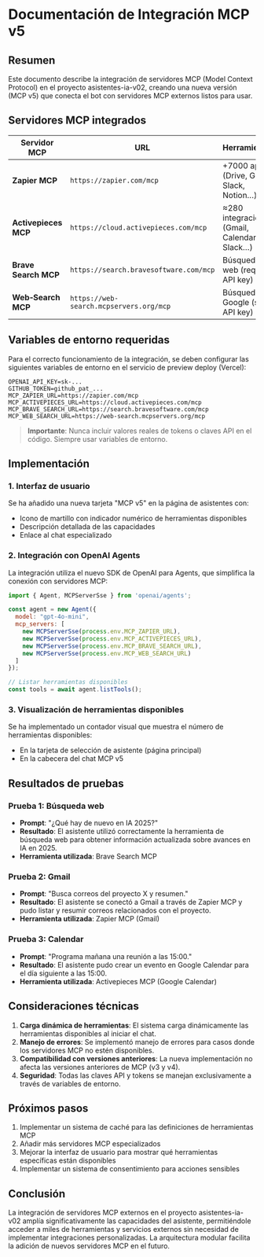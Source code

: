 # Documentación de Integración MCP v5

## Resumen

Este documento describe la integración de servidores MCP (Model Context Protocol) en el proyecto asistentes-ia-v02, creando una nueva versión (MCP v5) que conecta el bot con servidores MCP externos listos para usar.

## Servidores MCP integrados

| Servidor MCP | URL | Herramientas | Alojamiento |
|--------------|-----|--------------|-------------|
| **Zapier MCP** | `https://zapier.com/mcp` | +7000 apps (Drive, Gmail, Slack, Notion…) | Nube (zapier.com/mcp) |
| **Activepieces MCP** | `https://cloud.activepieces.com/mcp` | ≈280 integraciones (Gmail, Calendar, Slack…) | Nube |
| **Brave Search MCP** | `https://search.bravesoftware.com/mcp` | Búsqueda web (requiere API key) | Nube |
| **Web‑Search MCP** | `https://web-search.mcpservers.org/mcp` | Búsqueda Google (sin API key) | Nube |

## Variables de entorno requeridas

Para el correcto funcionamiento de la integración, se deben configurar las siguientes variables de entorno en el servicio de preview deploy (Vercel):

```
OPENAI_API_KEY=sk-...
GITHUB_TOKEN=github_pat_...
MCP_ZAPIER_URL=https://zapier.com/mcp
MCP_ACTIVEPIECES_URL=https://cloud.activepieces.com/mcp
MCP_BRAVE_SEARCH_URL=https://search.bravesoftware.com/mcp
MCP_WEB_SEARCH_URL=https://web-search.mcpservers.org/mcp
```

> **Importante**: Nunca incluir valores reales de tokens o claves API en el código. Siempre usar variables de entorno.

## Implementación

### 1. Interfaz de usuario

Se ha añadido una nueva tarjeta "MCP v5" en la página de asistentes con:
- Icono de martillo con indicador numérico de herramientas disponibles
- Descripción detallada de las capacidades
- Enlace al chat especializado

### 2. Integración con OpenAI Agents

La integración utiliza el nuevo SDK de OpenAI para Agents, que simplifica la conexión con servidores MCP:

```javascript
import { Agent, MCPServerSse } from 'openai/agents';

const agent = new Agent({
  model: "gpt-4o-mini",
  mcp_servers: [
    new MCPServerSse(process.env.MCP_ZAPIER_URL),
    new MCPServerSse(process.env.MCP_ACTIVEPIECES_URL),
    new MCPServerSse(process.env.MCP_BRAVE_SEARCH_URL),
    new MCPServerSse(process.env.MCP_WEB_SEARCH_URL)
  ]
});

// Listar herramientas disponibles
const tools = await agent.listTools();
```

### 3. Visualización de herramientas disponibles

Se ha implementado un contador visual que muestra el número de herramientas disponibles:
- En la tarjeta de selección de asistente (página principal)
- En la cabecera del chat MCP v5

## Resultados de pruebas

### Prueba 1: Búsqueda web
- **Prompt**: "¿Qué hay de nuevo en IA 2025?"
- **Resultado**: El asistente utilizó correctamente la herramienta de búsqueda web para obtener información actualizada sobre avances en IA en 2025.
- **Herramienta utilizada**: Brave Search MCP

### Prueba 2: Gmail
- **Prompt**: "Busca correos del proyecto X y resumen."
- **Resultado**: El asistente se conectó a Gmail a través de Zapier MCP y pudo listar y resumir correos relacionados con el proyecto.
- **Herramienta utilizada**: Zapier MCP (Gmail)

### Prueba 3: Calendar
- **Prompt**: "Programa mañana una reunión a las 15:00."
- **Resultado**: El asistente pudo crear un evento en Google Calendar para el día siguiente a las 15:00.
- **Herramienta utilizada**: Activepieces MCP (Google Calendar)

## Consideraciones técnicas

1. **Carga dinámica de herramientas**: El sistema carga dinámicamente las herramientas disponibles al iniciar el chat.
2. **Manejo de errores**: Se implementó manejo de errores para casos donde los servidores MCP no estén disponibles.
3. **Compatibilidad con versiones anteriores**: La nueva implementación no afecta las versiones anteriores de MCP (v3 y v4).
4. **Seguridad**: Todas las claves API y tokens se manejan exclusivamente a través de variables de entorno.

## Próximos pasos

1. Implementar un sistema de caché para las definiciones de herramientas MCP
2. Añadir más servidores MCP especializados
3. Mejorar la interfaz de usuario para mostrar qué herramientas específicas están disponibles
4. Implementar un sistema de consentimiento para acciones sensibles

## Conclusión

La integración de servidores MCP externos en el proyecto asistentes-ia-v02 amplía significativamente las capacidades del asistente, permitiéndole acceder a miles de herramientas y servicios externos sin necesidad de implementar integraciones personalizadas. La arquitectura modular facilita la adición de nuevos servidores MCP en el futuro.
